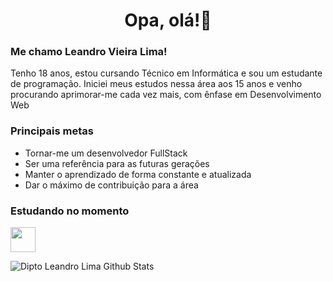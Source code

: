 <h1 align="center"> Opa, olá!👋 </h1>
<h3> Me chamo Leandro Vieira Lima! </h3>
<p> Tenho 18 anos, estou cursando Técnico em Informática e sou um estudante de programação.
 Iniciei meus estudos nessa área aos 15 anos e venho procurando aprimorar-me cada vez mais, com ênfase em Desenvolvimento Web</p>
<h3> Principais metas </h3>

- Tornar-me um desenvolvedor FullStack
- Ser uma referência para as futuras gerações
- Manter o aprendizado de forma constante e atualizada
- Dar o máximo de contribuição para a área

<h3> Estudando no momento </h3>

[<img src="https://user-images.githubusercontent.com/51785898/91357843-411b3900-e7c8-11ea-8161-3e8191a6cde2.png" width="40">](https://vlang.io/)

![Dipto Leandro Lima Github Stats](https://github-readme-stats.vercel.app/api?username=leandro0101&show_icons=true_color=fff&icon_color=79ff97&text_color=fff&bg_color=151515)

